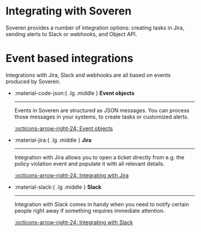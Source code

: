 # Integrating with Soveren

Soveren provides a number of integration options: creating tasks in Jira, sending alerts to Slack or webhooks, and Object API.

# Event based integrations 

Integrations with Jira, Slack and webhooks are all based on events produced by Soveren.

<div class="grid cards" markdown>

-   :material-code-json:{ .lg .middle } __Event objects__

    ---

    Events in Soveren are structured as JSON messages. You can process those messages in your systems, to create tasks or customized alerts.

    [:octicons-arrow-right-24: Event objects](event-objects/)

</div>

<div class="grid cards" markdown>

-   :material-jira:{ .lg .middle } __Jira__

    ---

    Integration with Jira allows you to open a ticket directly from e.g. the policy violation event and populate it with all relevant details.

    [:octicons-arrow-right-24: Integrating with Jira](jira/)

-   :material-slack:{ .lg .middle } __Slack__

    ---

    Integration with Slack comes in handy when you need to notify certain people right away if something requires immediate attention.

    [:octicons-arrow-right-24: Integrating with Slack](slack/)

</div>